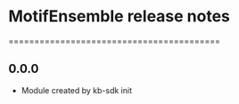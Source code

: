 # MotifEnsemble release notes
=========================================

0.0.0
-----
* Module created by kb-sdk init
